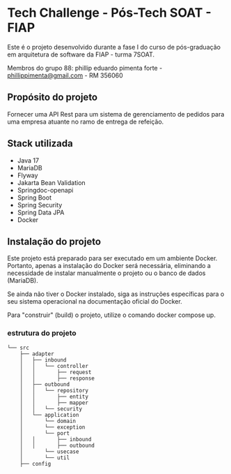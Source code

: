 # Tech Challenge - Pós-Tech SOAT - FIAP

Este é o projeto desenvolvido durante a fase I do curso de pós-graduação em arquitetura de software da FIAP - turma 7SOAT.

Membros do grupo 88:
phillip eduardo pimenta forte - phillippimenta@gmail.com - RM 356060

## Propósito do projeto

Fornecer uma API Rest para um sistema de gerenciamento de pedidos para uma empresa atuante no ramo de entrega de refeição.

## Stack utilizada

* Java 17 
* MariaDB
* Flyway
* Jakarta Bean Validation
* Springdoc-openapi
* Spring Boot
* Spring Security
* Spring Data JPA
* Docker

## Instalação do projeto

Este projeto está preparado para ser executado em um ambiente Docker. Portanto, apenas a instalação do Docker será necessária, eliminando a necessidade de instalar manualmente o projeto ou o banco de dados (MariaDB).

Se ainda não tiver o Docker instalado, siga as instruções específicas para o seu sistema operacional na documentação oficial do Docker.

Para "construir" (build) o projeto, utilize o comando docker compose up.

### estrutura do projeto

```shell
└── src
    ├── adapter
    │   ├── inbound
    │   │   └── controller
    │   │       ├── request
    │   │       ├── response
    │   ├── outbound
    │   │   └── repository
    │   │       ├── entity
    │   │       ├── mapper
    │   │   └── security
    │   └── application
    │       └── domain
    │       └── exception
    │       └── port
    │   │       ├── inbound
    │   │       ├── outbound
    │       └── usecase
    │       └── util
    ├── config
```
